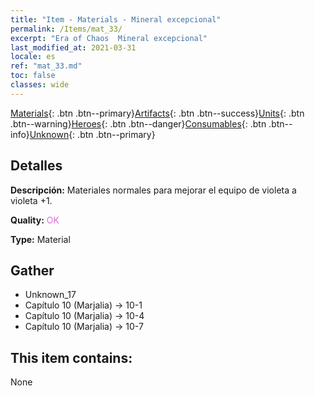```yaml
---
title: "Item - Materials - Mineral excepcional"
permalink: /Items/mat_33/
excerpt: "Era of Chaos  Mineral excepcional"
last_modified_at: 2021-03-31
locale: es
ref: "mat_33.md"
toc: false
classes: wide
---
```

 [Materials](/es/Items/){: .btn .btn--primary}[Artifacts](/es/Items/Artifacts/){: .btn .btn--success}[Units](/es/Items/Units/){: .btn .btn--warning}[Heroes](/es/Items/Heroes/){: .btn .btn--danger}[Consumables](/es/Items/Consumables/){: .btn .btn--info}[Unknown](/es/Items/Unknown/){: .btn .btn--primary}

## Detalles
 **Descripción:** Materiales normales para mejorar el equipo de violeta a violeta +1.

 **Quality:** <span style="color: #DA70D6">OK</span>

 **Type:** Material

## Gather

*    Unknown_17 
*    Capítulo 10 (Marjalia) -> 10-1 
*    Capítulo 10 (Marjalia) -> 10-4 
*    Capítulo 10 (Marjalia) -> 10-7 

## This item contains:

  None

